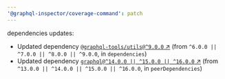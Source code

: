 ```yaml
---
'@graphql-inspector/coverage-command': patch
---
```

dependencies updates:
  - Updated dependency [`@graphql-tools/utils@^9.0.0`
    ↗︎](https://www.npmjs.com/package/@graphql-tools/utils/v/9.0.0) (from `^6.0.0 || ^7.0.0 ||
    ^8.0.0 || ^9.0.0`, in `dependencies`)
  - Updated dependency [`graphql@^14.0.0 || ^15.0.0 || ^16.0.0`
    ↗︎](https://www.npmjs.com/package/graphql/v/14.0.0) (from `^13.0.0 || ^14.0.0 || ^15.0.0 ||
    ^16.0.0`, in `peerDependencies`)
